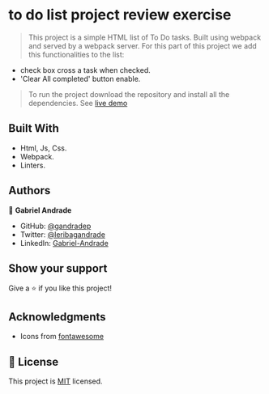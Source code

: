 # to do list project review exercise

> This project is a simple HTML list of To Do tasks. Built using webpack and served by a webpack server.
> For this part of this project we add this functionalities to the list:
- check box cross a task when checked.
- 'Clear All completed' button enable.

>To run the project download the repository and install all the dependencies.
> See [live demo](https://gandradep.github.io/toDoList/dist/)
## Built With

- Html, Js, Css.
- Webpack.
- Linters.

## Authors

👤 **Gabriel Andrade**

- GitHub: [@gandradep](https://github.com/gandradep)
- Twitter: [@leribagandrade](https://twitter.com/leribagandrade)
- LinkedIn: [Gabriel-Andrade](https://www.linkedin.com/in/gabriel-andrade-silla-turca/)


## Show your support

Give a ⭐️ if you like this project!

## Acknowledgments
- Icons from [fontawesome](https://fontawesome.com/)


## 📝 License

This project is [MIT](./LICENSE) licensed.
